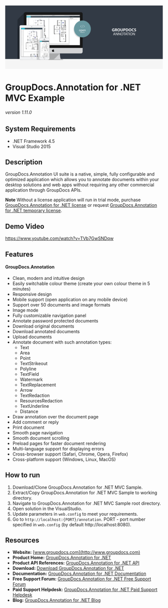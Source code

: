 ![Alt text](https://raw.githubusercontent.com/groupdocs-annotation/groupdocs-annotation.github.io/master/resources/image/banner.png "GroupDocs.Annotation")
# GroupDocs.Annotation for .NET MVC Example
###### version 1.11.0


## System Requirements
- .NET Framework 4.5
- Visual Studio 2015


## Description
GroupDocs.Annotation UI suite is a native, simple, fully configurable and optimized application which allows you to annotate documents within your desktop solutions and web apps without requiring any other commercial application through GroupDocs APIs.

**Note** Without a license application will run in trial mode, purchase [GroupDocs.Annotation for .NET license](https://purchase.groupdocs.com/order-online-step-1-of-8.aspx) or request [GroupDocs.Annotation for .NET temporary license](https://purchase.groupdocs.com/temporary-license).


## Demo Video
https://www.youtube.com/watch?v=TVb7GwSNDqw


## Features
#### GroupDocs.Annotation
- Clean, modern and intuitive design
- Easily switchable colour theme (create your own colour theme in 5 minutes)
- Responsive design
- Mobile support (open application on any mobile device)
- Support over 50 documents and image formats
- Image mode
- Fully customizable navigation panel
- Annotate password protected documents
- Download original documents
- Download annotated documents
- Upload documents
- Annotate document with such annotation types: 
   * Text
   * Area
   * Point
   * TextStrikeout
   * Polyline
   * TextField
   * Watermark
   * TextReplacement
   * Arrow
   * TextRedaction
   * ResourcesRedaction
   * TextUnderline
   * Distance
- Draw annotation over the document page
- Add comment or reply
- Print document
- Smooth page navigation
- Smooth document scrolling
- Preload pages for faster document rendering
- Multi-language support for displaying errors
- Cross-browser support (Safari, Chrome, Opera, Firefox)
- Cross-platform support (Windows, Linux, MacOS)

## How to run
1. Download/Clone GroupDocs.Annotation for .NET MVC Sample.
2. Extract/Copy GroupDocs.Annotation for .NET MVC Sample to working directory.
3. Navigate to GroupDocs.Annotation for .NET MVC Sample root directory.
4. Open solution in the VisualStudio.
5. Update parameters in `web.config` to meet your requirements.
6. Go to `http://localhost:{PORT}/annotation`.
PORT - port number specified in `web.config` (by default http://localhost:8080).


## Resources
- **Website:** [www.groupdocs.com](http://www.groupdocs.com)
- **Product Home:** [GroupDocs.Annotation for .NET](https://products.groupdocs.com/annotation/net)
- **Product API References:** [GroupDocs.Annotation for .NET API](https://apireference.groupdocs.com)
- **Download:** [Download GroupDocs.Annotation for .NET](https://downloads.groupdocs.com/total/net)
- **Documentation:** [GroupDocs.Annotation for .NET Documentation](https://docs.groupdocs.com/dashboard.action)
- **Free Support Forum:** [GroupDocs.Annotation for .NET Free Support Forum](https://forum.groupdocs.com/c/annotation)
- **Paid Support Helpdesk:** [GroupDocs.Annotation for .NET Paid Support Helpdesk](https://helpdesk.groupdocs.com)
- **Blog:** [GroupDocs.Annotation for .NET Blog](https://blog.groupdocs.com/category/groupdocs-annotation-product-family)
